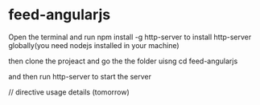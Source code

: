 # feed-angularjs

Open the terminal and run npm install -g http-server to install http-server globally(you need nodejs installed in your machine)

then clone the projeact and go the the folder uisng cd feed-angularjs 

and then run http-server to start the server

// directive usage details (tomorrow)
